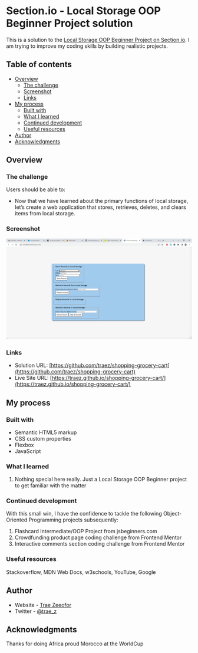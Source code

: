 # Section.io - Local Storage OOP Beginner Project solution

This is a solution to the [Local Storage OOP Beginner Project on Section.io](https://www.section.io/engineering-education/how-to-use-localstorage-with-javascript/). I am trying to improve my coding skills by building realistic projects. 

## Table of contents

- [Overview](#overview)
  - [The challenge](#the-challenge)
  - [Screenshot](#screenshot)
  - [Links](#links)
- [My process](#my-process)
  - [Built with](#built-with)
  - [What I learned](#what-i-learned)
  - [Continued development](#continued-development)
  - [Useful resources](#useful-resources)
- [Author](#author)
- [Acknowledgments](#acknowledgments)

## Overview

### The challenge

Users should be able to:

- Now that we have learned about the primary functions of local storage, let’s create a web application that stores, retrieves, deletes, and clears items from local storage.  

### Screenshot

![](screenshot-desktop.png)

### Links

- Solution URL: [https://github.com/traez/shopping-grocery-cart](https://github.com/traez/shopping-grocery-cart)
- Live Site URL: [https://traez.github.io/shopping-grocery-cart/](https://traez.github.io/shopping-grocery-cart/)

## My process

### Built with

- Semantic HTML5 markup
- CSS custom properties
- Flexbox
- JavaScript

### What I learned

1) Nothing special here really. Just a Local Storage OOP Beginner project to get familiar with the matter 

### Continued development

With this small win, I have the confidence to tackle the following Object-Oriented Programming projects subsequently:  
1) Flashcard Intermediate/OOP Project from jsbeginners.com  
2) Crowdfunding product page coding challenge from Frontend Mentor  
3) Interactive comments section coding challenge from Frontend Mentor  

### Useful resources

Stackoverflow, MDN Web Docs, w3schools, YouTube, Google 

## Author

- Website - [Trae Zeeofor](https://github.com/traez)  
- Twitter - [@trae_z](https://twitter.com/trae_z) 

## Acknowledgments

Thanks for doing Africa proud Morocco at the WorldCup
